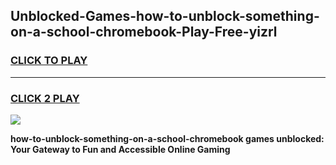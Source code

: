 
## Unblocked-Games-how-to-unblock-something-on-a-school-chromebook-Play-Free-yizrl
<h3>
<a href="https://premium76.site?title=how-to-unblock-something-on-a-school-chromebook&ref=18A1">CLICK TO PLAY</a></h3>
<hr>

<h3>
<a href="https://premium76.site?title=how-to-unblock-something-on-a-school-chromebook&ref=18A1">CLICK 2 PLAY</a>
  
</h3>

<a href="https://premium76.site?title=how-to-unblock-something-on-a-school-chromebook&ref=18A1"><img src="https://clearcache.store/games.png"></a>


**how-to-unblock-something-on-a-school-chromebook games unblocked: Your Gateway to Fun and Accessible Online Gaming**
